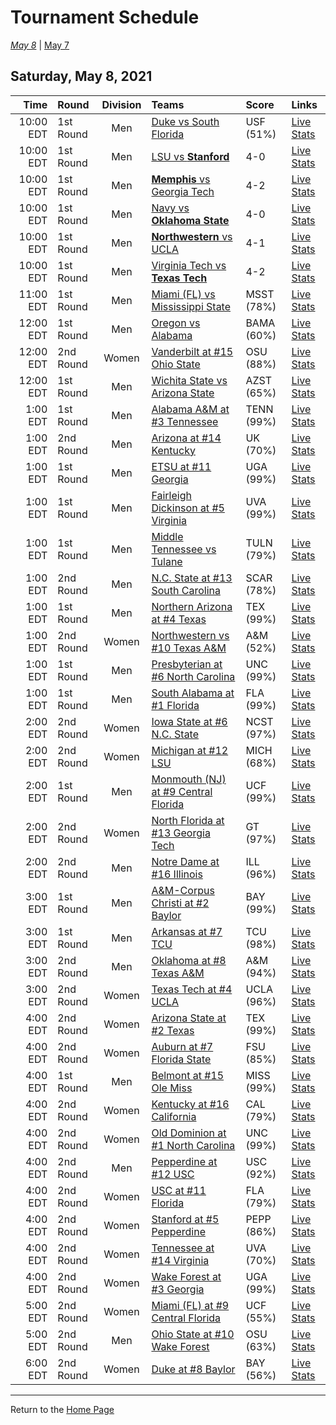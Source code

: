 # Tournament Schedule  

*[May 8](./05-08.md)* | [May 7](./05-07.md)  

## Saturday, May 8, 2021  

| Time | Round | Division | Teams | Score | Links |
| ---: | :---- | :------: | :---- | :---- | :---- |
| 10:00 EDT | 1st Round | Men   | [Duke vs South Florida](../ncaam/matches/R1_3-4_DUKE_vs_USF.md) | USF (51%) | [Live Stats](liveStats) |  
| 10:00 EDT | 1st Round | Men   | [LSU vs <b>Stanford</b>](../ncaam/matches/R1_19-20_LSU_vs_STAN.md) | 4-0 | [Live Stats](liveStats) |  
| 10:00 EDT | 1st Round | Men   | [<b>Memphis</b> vs Georgia Tech](../ncaam/matches/R1_35-36_MEM_vs_GT.md) | 4-2 | [Live Stats](liveStats) |  
| 10:00 EDT | 1st Round | Men   | [Navy vs <b>Oklahoma State</b>](../ncaam/matches/R1_45-46_NAVY_vs_OKST.md) | 4-0 | [Live Stats](liveStats) |  
| 10:00 EDT | 1st Round | Men   | [<b>Northwestern</b> vs UCLA](../ncaam/matches/R1_29-30_NW_vs_UCLA.md) | 4-1 | [Live Stats](liveStats) |  
| 10:00 EDT | 1st Round | Men   | [Virginia Tech vs <b>Texas Tech</b>](../ncaam/matches/R1_43-44_VT_vs_TTU.md) | 4-2 | [Live Stats](liveStats) |  
| 11:00 EDT | 1st Round | Men   | [Miami (FL) vs Mississippi State](../ncaam/matches/R1_11-12_MIA_vs_MSST.md) | MSST (78%) | [Live Stats](liveStats) |  
| 12:00 EDT | 1st Round | Men   | [Oregon vs Alabama](../ncaam/matches/R1_61-62_ORE_vs_BAMA.md) | BAMA (60%) | [Live Stats](liveStats) |  
| 12:00 EDT | 2nd Round | Women | [Vanderbilt at #15 Ohio State](../ncaaw/matches/R2_57-60_VANDY_vs_OSU.md) | OSU (88%) | [Live Stats](liveStats) |  
| 12:00 EDT | 1st Round | Men   | [Wichita State vs Arizona State](../ncaam/matches/R1_51-52_WICH_vs_AZST.md) | AZST (65%) | [Live Stats](liveStats) |  
| 1:00 EDT | 1st Round | Men   | [Alabama A&M at #3 Tennessee](../ncaam/matches/R1_33-34_AAMU_vs_TENN.md) | TENN (99%) | [Live Stats](liveStats) |  
| 1:00 EDT | 2nd Round | Men   | [Arizona at #14 Kentucky](../ncaam/matches/R2_37-40_ARIZ_vs_UK.md) | UK (70%) | [Live Stats](liveStats) |  
| 1:00 EDT | 1st Round | Men   | [ETSU at #11 Georgia](../ncaam/matches/R1_41-42_ETSU_vs_UGA.md) | UGA (99%) | [Live Stats](liveStats) |  
| 1:00 EDT | 1st Round | Men   | [Fairleigh Dickinson at #5 Virginia](../ncaam/matches/R1_17-18_FDU_vs_UVA.md) | UVA (99%) | [Live Stats](liveStats) |  
| 1:00 EDT | 1st Round | Men   | [Middle Tennessee vs Tulane](../ncaam/matches/R1_59-60_MTSU_vs_TULN.md) | TULN (79%) | [Live Stats](liveStats) |  
| 1:00 EDT | 2nd Round | Men   | [N.C. State at #13 South Carolina](../ncaam/matches/R2_25-28_NCST_vs_SCAR.md) | SCAR (78%) | [Live Stats](liveStats) |  
| 1:00 EDT | 1st Round | Men   | [Northern Arizona at #4 Texas](../ncaam/matches/R1_31-32_NAU_vs_TEX.md) | TEX (99%) | [Live Stats](liveStats) |  
| 1:00 EDT | 2nd Round | Women | [Northwestern vs #10 Texas A&M](../ncaaw/matches/R2_53-56_NW_vs_AM.md) | A&M (52%) | [Live Stats](liveStats) |  
| 1:00 EDT | 1st Round | Men   | [Presbyterian at #6 North Carolina](../ncaam/matches/R1_47-48_PRES_vs_UNC.md) | UNC (99%) | [Live Stats](liveStats) |  
| 1:00 EDT | 1st Round | Men   | [South Alabama at #1 Florida](../ncaam/matches/R1_1-2_SALA_vs_FLA.md) | FLA (99%) | [Live Stats](liveStats) |  
| 2:00 EDT | 2nd Round | Women | [Iowa State at #6 N.C. State](../ncaaw/matches/R2_45-48_ISU_vs_NCST.md) | NCST (97%) | [Live Stats](liveStats) |  
| 2:00 EDT | 2nd Round | Women | [Michigan at #12 LSU](../ncaaw/matches/R2_21-24_MICH_vs_LSU.md) | MICH (68%) | [Live Stats](liveStats) |  
| 2:00 EDT | 1st Round | Men   | [Monmouth (NJ) at #9 Central Florida](../ncaam/matches/R1_9-10_MONM_vs_UCF.md) | UCF (99%) | [Live Stats](liveStats) |  
| 2:00 EDT | 2nd Round | Women | [North Florida at #13 Georgia Tech](../ncaaw/matches/R2_25-28_UNF_vs_GT.md) | GT (97%) | [Live Stats](liveStats) |  
| 2:00 EDT | 2nd Round | Men   | [Notre Dame at #16 Illinois](../ncaam/matches/R2_5-8_ND_vs_ILL.md) | ILL (96%) | [Live Stats](liveStats) |  
| 3:00 EDT | 1st Round | Men   | [A&M-Corpus Christi at #2 Baylor](../ncaam/matches/R1_63-64_TAMCC_vs_BAY.md) | BAY (99%) | [Live Stats](liveStats) |  
| 3:00 EDT | 1st Round | Men   | [Arkansas at #7 TCU](../ncaam/matches/R1_49-50_ARK_vs_TCU.md) | TCU (98%) | [Live Stats](liveStats) |  
| 3:00 EDT | 2nd Round | Men   | [Oklahoma at #8 Texas A&M](../ncaam/matches/R2_13-16_OKLA_vs_AM.md) | A&M (94%) | [Live Stats](liveStats) |  
| 3:00 EDT | 2nd Round | Women | [Texas Tech at #4 UCLA](../ncaaw/matches/R2_29-32_TTU_vs_UCLA.md) | UCLA (96%) | [Live Stats](liveStats) |  
| 4:00 EDT | 2nd Round | Women | [Arizona State at #2 Texas](../ncaaw/matches/R2_61-64_AZST_vs_TEX.md) | TEX (99%) | [Live Stats](liveStats) |  
| 4:00 EDT | 2nd Round | Women | [Auburn at #7 Florida State](../ncaaw/matches/R2_49-52_AUB_vs_FSU.md) | FSU (85%) | [Live Stats](liveStats) |  
| 4:00 EDT | 1st Round | Men   | [Belmont at #15 Ole Miss](../ncaam/matches/R1_57-58_BEL_vs_MISS.md) | MISS (99%) | [Live Stats](liveStats) |  
| 4:00 EDT | 2nd Round | Women | [Kentucky at #16 California](../ncaaw/matches/R2_5-8_UK_vs_CAL.md) | CAL (79%) | [Live Stats](liveStats) |  
| 4:00 EDT | 2nd Round | Women | [Old Dominion at #1 North Carolina](../ncaaw/matches/R2_1-4_ODU_vs_UNC.md) | UNC (99%) | [Live Stats](liveStats) |  
| 4:00 EDT | 2nd Round | Men   | [Pepperdine at #12 USC](../ncaam/matches/R2_21-24_PEPP_vs_USC.md) | USC (92%) | [Live Stats](liveStats) |  
| 4:00 EDT | 2nd Round | Women | [USC at #11 Florida](../ncaaw/matches/R2_41-44_USC_vs_FLA.md) | FLA (79%) | [Live Stats](liveStats) |  
| 4:00 EDT | 2nd Round | Women | [Stanford at #5 Pepperdine](../ncaaw/matches/R2_17-20_STAN_vs_PEPP.md) | PEPP (86%) | [Live Stats](liveStats) |  
| 4:00 EDT | 2nd Round | Women | [Tennessee at #14 Virginia](../ncaaw/matches/R2_37-40_TENN_vs_UVA.md) | UVA (70%) | [Live Stats](liveStats) |  
| 4:00 EDT | 2nd Round | Women | [Wake Forest at #3 Georgia](../ncaaw/matches/R2_33-36_WAKE_vs_UGA.md) | UGA (99%) | [Live Stats](liveStats) |  
| 5:00 EDT | 2nd Round | Women | [Miami (FL) at #9 Central Florida](../ncaaw/matches/R2_9-12_MIA_vs_UCF.md) | UCF (55%) | [Live Stats](liveStats) |  
| 5:00 EDT | 2nd Round | Men   | [Ohio State at #10 Wake Forest](../ncaam/matches/R2_53-56_OSU_vs_WAKE.md) | OSU (63%) | [Live Stats](liveStats) |  
| 6:00 EDT | 2nd Round | Women | [Duke at #8 Baylor](../ncaaw/matches/R2_13-16_DUKE_vs_BAY.md) | BAY (56%) | [Live Stats](liveStats) |  
  
------
Return to the [Home Page](../../index.md)
